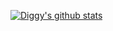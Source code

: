 [![Diggy's github stats](https://github-readme-stats.vercel.app/api?username=DiggidyDev?themetokyonight)](https://github.com/anuraghazra/github-readme-stats)
